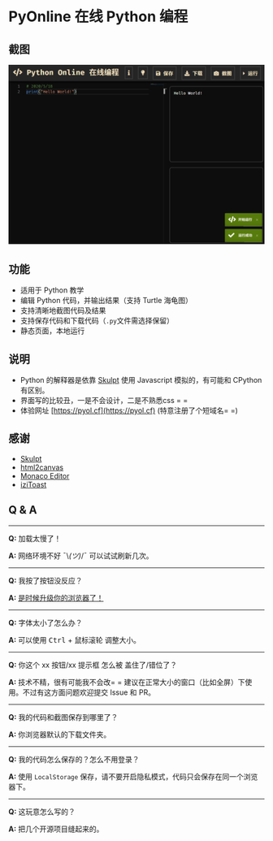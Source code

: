 # PyOnline 在线 Python 编程
## 截图
![screenshot.png](screenshot.png)

## 功能

- 适用于 Python 教学
- 编辑 Python 代码，并输出结果（支持 Turtle 海龟图）
- 支持清晰地截图代码及结果
- 支持保存代码和下载代码（``.py``文件需选择保留）
- 静态页面，本地运行

## 说明

- Python 的解释器是依靠 [Skulpt](https://github.com/skulpt/skulpt) 使用 Javascript 模拟的，有可能和 CPython 有区别。
- 界面写的比较丑，一是不会设计，二是不熟悉css = =
- 体验网址 [https://pyol.cf](https://pyol.cf) (特意注册了个短域名= =)

## 感谢

- [Skulpt](https://github.com/skulpt/skulpt)
- [html2canvas](https://github.com/niklasvh/html2canvas)
- [Monaco Editor](https://microsoft.github.io/monaco-editor/)
- [iziToast](https://www.izitoast.cn/)

## Q & A

***
**Q:** 加载太慢了！

**A:** 网络环境不好 ¯\\_(ツ)_/¯ 可以试试刷新几次。
***
**Q:** 我按了按钮没反应？

**A:** [是时候升级你的浏览器了！](https://support.dmeng.net/upgrade-your-browser.html)
***
**Q:** 字体太小了怎么办？

**A:** 可以使用 <kbd>Ctrl</kbd> + <kbd>鼠标滚轮</kbd> 调整大小。
***
**Q:** 你这个 xx 按钮/xx 提示框 怎么被 盖住了/错位了？

**A:** 技术不精，很有可能我不会改= =  建议在正常大小的窗口（比如全屏）下使用。不过有这方面问题欢迎提交 Issue 和 PR。
***
**Q:** 我的代码和截图保存到哪里了？

**A:** 你浏览器默认的下载文件夹。
***
**Q:** 我的代码怎么保存的？怎么不用登录？

**A:** 使用 ``LocalStorage`` 保存，请不要开启隐私模式，代码只会保存在同一个浏览器下。

***
**Q:** 这玩意怎么写的？

**A:** 把几个开源项目缝起来的。